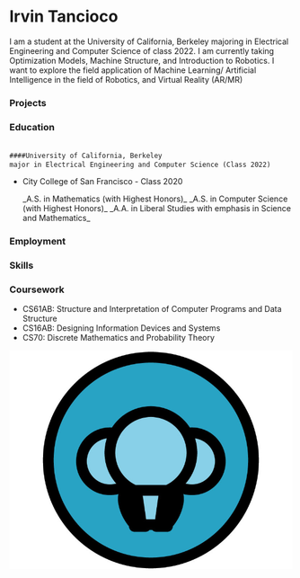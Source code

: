 # Irvin Tancioco

I am a student at the University of California, Berkeley majoring in Electrical Engineering and Computer Science of class 2022. I am currently taking Optimization Models, Machine Structure, and Introduction to Robotics. I want to explore the field application of Machine Learning/ Artificial Intelligence in the field of Robotics, and Virtual Reality (AR/MR)

### Projects

### Education

<pre><code>
####University of California, Berkeley
major in Electrical Engineering and Computer Science (Class 2022)
</code></pre>
- City College of San Francisco  -  Class 2020
<ul>
  _A.S. in Mathematics (with Highest Honors)_
  _A.S. in Computer Science (with Highest Honors)_
  _A.A. in Liberal Studies with emphasis in Science and Mathematics_
</ul>

### Employment
### Skills
### Coursework
- CS61AB: Structure and Interpretation of Computer Programs and Data Structure
- CS16AB: Designing Information Devices and Systems 
- CS70: Discrete Mathematics and Probability Theory


![Image](logo-3.jpg)
